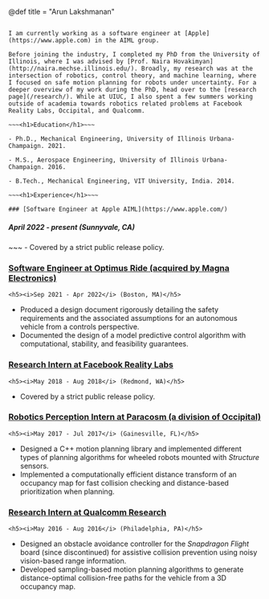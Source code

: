 @def title = "Arun Lakshmanan"

~~~<h1>About Me</h1>~~~

I am currently working as a software engineer at [Apple](https://www.apple.com) in the AIML group.

Before joining the industry, I completed my PhD from the University of Illinois, where I was advised by [Prof. Naira Hovakimyan](http://naira.mechse.illinois.edu/). Broadly, my research was at the intersection of robotics, control theory, and machine learning, where I focused on safe motion planning for robots under uncertainty. For a deeper overview of my work during the PhD, head over to the [research page](/research/). While at UIUC, I also spent a few summers working outside of academia towards robotics related problems at Facebook Reality Labs, Occipital, and Qualcomm.

~~~<h1>Education</h1>~~~

- Ph.D., Mechanical Engineering, University of Illinois Urbana-Champaign. 2021.

- M.S., Aerospace Engineering, University of Illinois Urbana-Champaign. 2016.

- B.Tech., Mechanical Engineering, VIT University, India. 2014.

~~~<h1>Experience</h1>~~~

### [Software Engineer at Apple AIML](https://www.apple.com/)
~~~
<h5><i>April 2022 - present</i> (Sunnyvale, CA)</h5>
~~~
- Covered by a strict public release policy.

### [Software Engineer at Optimus Ride (acquired by Magna Electronics)](https://www.optimusride.com/)
~~~
<h5><i>Sep 2021 - Apr 2022</i> (Boston, MA)</h5>
~~~
- Produced a design document rigorously detailing the safety requirements and the associated assumptions for an autonomous vehicle from a controls perspective.
- Documented the design of a model predictive control algorithm with computational, stability, and feasibility guarantees.

### [Research Intern at Facebook Reality Labs](https://about.facebook.com/realitylabs/)
~~~
<h5><i>May 2018 - Aug 2018</i> (Redmond, WA)</h5>
~~~
- Covered by a strict public release policy.

### [Robotics Perception Intern at Paracosm (a division of Occipital)](https://occipital.com/)
~~~
<h5><i>May 2017 - Jul 2017</i> (Gainesville, FL)</h5>
~~~
- Designed a C++ motion planning library and implemented different types of planning algorithms for wheeled robots mounted with _Structure_ sensors.
- Implemented a computationally efficient distance transform of an occupancy map for fast collision checking and distance-based prioritization when planning.

### [Research Intern at Qualcomm Research](https://www.qualcomm.com/research)
~~~
<h5><i>May 2016 - Aug 2016</i> (Philadelphia, PA)</h5>
~~~
- Designed an obstacle avoidance controller for the _Snapdragon Flight_ board (since discontinued) for assistive collision prevention using noisy vision-based range information.
- Developed sampling-based motion planning algorithms to generate distance-optimal collision-free paths for the vehicle from a 3D occupancy map.
<!-- The software was designed to be as computationally efficient as possible to run seamlessly on the Snapdragon 801 chipset. -->
